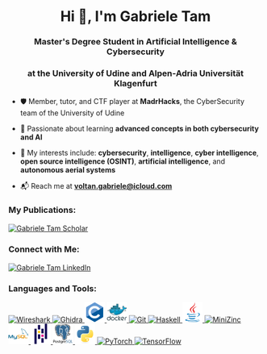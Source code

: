 <h1 align="center">Hi 👋, I'm Gabriele Tam</h1>
<h3 align="center">Master's Degree Student in Artificial Intelligence & Cybersecurity</h3>
<h3 align="center">at the University of Udine and Alpen-Adria Universität Klagenfurt</h3>

- 🛡️ Member, tutor, and CTF player at **MadrHacks**, the CyberSecurity team of the University of Udine

- 🧠 Passionate about learning **advanced concepts in both cybersecurity and AI**

- 🌟 My interests include: **cybersecurity**, **intelligence**, **cyber intelligence**, **open source intelligence (OSINT)**, **artificial intelligence**, and **autonomous aerial systems**

- 📬 Reach me at **voltan.gabriele@icloud.com**

<h3 align="left">My Publications:</h3>
<p align="left">
<a href="https://scholar.google.com/citations?hl=en&user=0HbvA7UAAAAJ" target="_blank">
  <img align="center" src="https://upload.wikimedia.org/wikipedia/commons/c/c7/Google_Scholar_logo.svg" alt="Gabriele Tam Scholar" height="30" width="40" />
</a>
</p>

<h3 align="left">Connect with Me:</h3>
<p align="left">
<a href="https://www.linkedin.com/in/gabriele-voltan-065380241/" target="_blank">
  <img align="center" src="https://raw.githubusercontent.com/rahuldkjain/github-profile-readme-generator/master/src/images/icons/Social/linked-in-alt.svg" alt="Gabriele Tam LinkedIn" height="30" width="40" />
</a>
</p>

<h3 align="left">Languages and Tools:</h3>
<p align="left">
  <a href="https://www.wireshark.org" target="_blank" rel="noreferrer"> 
    <img src="https://www.vectorlogo.zone/logos/wireshark/wireshark-icon.svg" alt="Wireshark" width="40" height="40"/> 
  </a> 
  <a href="https://ghidra-sre.org" target="_blank" rel="noreferrer"> 
    <img src="https://seeklogo.com/images/G/ghidra-logo-6BE9F01930-seeklogo.com.png" alt="Ghidra" width="40" height="40"/> 
  </a> 
  <a href="https://www.cprogramming.com/" target="_blank" rel="noreferrer"> 
    <img src="https://raw.githubusercontent.com/devicons/devicon/master/icons/c/c-original.svg" alt="C" width="40" height="40"/> 
  </a> 
  <a href="https://www.docker.com/" target="_blank" rel="noreferrer"> 
    <img src="https://raw.githubusercontent.com/devicons/devicon/master/icons/docker/docker-original-wordmark.svg" alt="Docker" width="40" height="40"/> 
  </a>  
  <a href="https://git-scm.com/" target="_blank" rel="noreferrer"> 
    <img src="https://www.vectorlogo.zone/logos/git-scm/git-scm-icon.svg" alt="Git" width="40" height="40"/> 
  </a> 
  <a href="https://www.haskell.org/" target="_blank" rel="noreferrer"> 
    <img src="https://upload.wikimedia.org/wikipedia/commons/1/1c/Haskell-Logo.svg" alt="Haskell" width="40" height="40"/> 
  </a> 
  <a href="https://www.java.com" target="_blank" rel="noreferrer"> 
    <img src="https://raw.githubusercontent.com/devicons/devicon/master/icons/java/java-original.svg" alt="Java" width="40" height="40"/> 
  </a> 
  <a href="https://www.minizinc.org" target="_blank" rel="noreferrer"> 
    <img src="https://www.minizinc.org/MiniZn_logo.png" alt="MiniZinc" width="40" height="40"/> 
  </a> 
  <a href="https://www.mysql.com/" target="_blank" rel="noreferrer"> 
    <img src="https://raw.githubusercontent.com/devicons/devicon/master/icons/mysql/mysql-original-wordmark.svg" alt="MySQL" width="40" height="40"/> 
  </a> 
  <a href="https://pandas.pydata.org/" target="_blank" rel="noreferrer"> 
    <img src="https://raw.githubusercontent.com/devicons/devicon/2ae2a900d2f041da66e950e4d48052658d850630/icons/pandas/pandas-original.svg" alt="Pandas" width="40" height="40"/> 
  </a> 
  <a href="https://www.postgresql.org" target="_blank" rel="noreferrer"> 
    <img src="https://raw.githubusercontent.com/devicons/devicon/master/icons/postgresql/postgresql-original-wordmark.svg" alt="PostgreSQL" width="40" height="40"/> 
  </a> 
  <a href="https://www.python.org" target="_blank" rel="noreferrer"> 
    <img src="https://raw.githubusercontent.com/devicons/devicon/master/icons/python/python-original.svg" alt="Python" width="40" height="40"/> 
  </a> 
  <a href="https://pytorch.org/" target="_blank" rel="noreferrer"> 
    <img src="https://www.vectorlogo.zone/logos/pytorch/pytorch-icon.svg" alt="PyTorch" width="40" height="40"/> 
  </a> 
  <a href="https://www.tensorflow.org" target="_blank" rel="noreferrer"> 
    <img src="https://www.vectorlogo.zone/logos/tensorflow/tensorflow-icon.svg" alt="TensorFlow" width="40" height="40"/> 
  </a>
</p>
